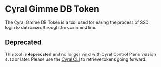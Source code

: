 # Cyral Gimme DB Token

The Cyral Gimme DB Token is a tool used for easing the process of SSO login to databases through the command line.

## Deprecated
This tool is **deprecated** and no longer valid with Cyral Control Plane version `4.12` or later. Please use the [Cyral CLI](https://pypi.org/project/cyral/) to retrieve tokens going forward.
